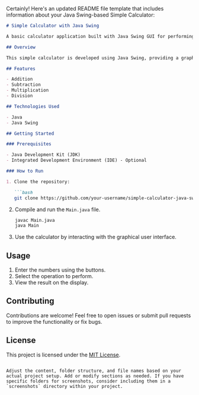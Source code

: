 Certainly! Here's an updated README file template that includes information about your Java Swing-based Simple Calculator:

```markdown
# Simple Calculator with Java Swing

A basic calculator application built with Java Swing GUI for performing arithmetic operations.

## Overview

This simple calculator is developed using Java Swing, providing a graphical user interface for easy and intuitive interaction. Users can perform addition, subtraction, multiplication, and division with a clean and user-friendly interface.

## Features

- Addition
- Subtraction
- Multiplication
- Division

## Technologies Used

- Java
- Java Swing

## Getting Started

### Prerequisites

- Java Development Kit (JDK)
- Integrated Development Environment (IDE) - Optional

### How to Run

1. Clone the repository:

   ```bash
   git clone https://github.com/your-username/simple-calculator-java-swing.git
   ```

2. Compile and run the `Main.java` file.

   ```bash
   javac Main.java
   java Main
   ```

3. Use the calculator by interacting with the graphical user interface.

## Usage

1. Enter the numbers using the buttons.
2. Select the operation to perform.
3. View the result on the display.

## Contributing

Contributions are welcome! Feel free to open issues or submit pull requests to improve the functionality or fix bugs.

## License

This project is licensed under the [MIT License](LICENSE).

```

Adjust the content, folder structure, and file names based on your actual project setup. Add or modify sections as needed. If you have specific folders for screenshots, consider including them in a `screenshots` directory within your project.
